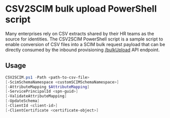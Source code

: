 # CSV2SCIM bulk upload PowerShell script
Many enterprises rely on CSV extracts shared by their HR teams as the source for identities. The CSV2SCIM PowerShell script is a sample script to enable conversion of CSV files into a SCIM bulk request payload that can be directly consumed by the inbound provisioning [/bulkUpload](https://learn.microsoft.com/graph/api/synchronization-synchronizationjob-post-bulkupload) API endpoint. 

## Usage

```powershell
CSV2SCIM.ps1 -Path <path-to-csv-file> 
[-ScimSchemaNamespace <customSCIMSchemaNamespace>] 
[-AttributeMapping $AttributeMapping] 
[-ServicePrincipalId <spn-guid>] 
[-ValidateAttributeMapping]
[-UpdateSchema]
[-ClientId <client-id>]
[-ClientCertificate <certificate-object>]
```

